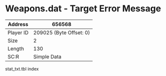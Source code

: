 #  Weapons.dat - Target Error Message
Address   | 656568
----------|-------------
Player ID | 209025 (Byte Offset: 0)
Size 	  | 2
Length 	  | 130
SC:R      | Simple Data

stat_txt.tbl index
